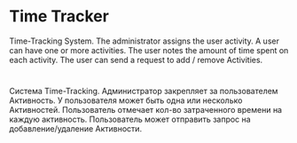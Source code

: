 # **Time Tracker**
Time-Tracking System. The administrator assigns the user
activity. A user can have one or more activities.
The user notes the amount of time spent on each activity.
The user can send a request to add / remove Activities.
#
Система Time-Tracking. Администратор закрепляет за пользователем
Активность. У пользователя может быть одна или несколько Активностей.
Пользователь отмечает кол-во затраченного времени на каждую активность.
Пользователь может отправить запрос на добавление/удаление Активности.
